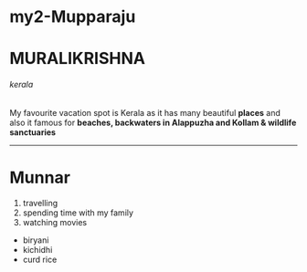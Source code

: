 # my2-Mupparaju
# MURALIKRISHNA
###### kerala
My favourite vacation spot is Kerala as it has many beautiful **places** and also it famous for **beaches, backwaters in Alappuzha and Kollam & wildlife sanctuaries**

---

# Munnar

1. travelling
2. spending time with my family 
3. watching movies 
* biryani
* kichidhi
* curd rice 

